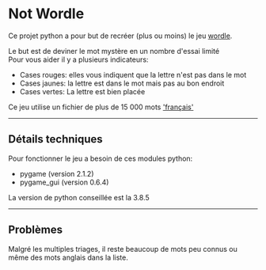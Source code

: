 # Not Wordle
Ce projet python a pour but de recréer (plus ou moins) le jeu [wordle](https://www.nytimes.com/games/wordle/index.html).

Le but est de deviner le mot mystère en un nombre d'essai limité  
Pour vous aider il y a plusieurs indicateurs: 
- Cases rouges: elles vous indiquent que la lettre n'est pas dans le mot
- Cases jaunes: la lettre est dans le mot mais pas au bon endroit
- Cases vertes: La lettre est bien placée
  
Ce jeu utilise un fichier de plus de 15 000 mots ['français'](#Problèmes)

---
## Détails techniques
Pour fonctionner le jeu a besoin de ces modules python:
- pygame (version 2.1.2)
- pygame_gui (version 0.6.4)

La version de python conseillée est la 3.8.5  

---
## Problèmes
Malgré les multiples triages, il reste beaucoup de mots peu connus ou même des mots anglais dans la liste.
